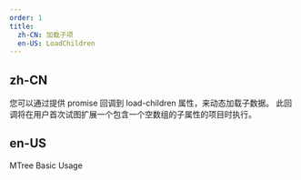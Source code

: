 ```yaml
---
order: 1
title:
  zh-CN: 加载子项
  en-US: LoadChildren
---
```


## zh-CN

您可以通过提供 promise 回调到 load-children 属性，来动态加载子数据。 此回调将在用户首次试图扩展一个包含一个空数组的子属性的项目时执行。

## en-US

MTree Basic Usage